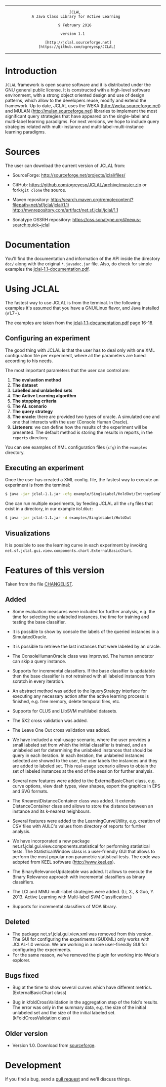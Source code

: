***
                                 JCLAL
                A Java Class Library for Active Learning

                            9 February 2016

                             version 1.1

                      [http://jclal.sourceforge.net]
                   [https://github.com/ogreyesp/JCLAL]
***

# Introduction

`JCLAL` framework is open source software and it is distributed under the GNU general public license. It is constructed with a high-level software environment, with a strong object oriented design and use of design patterns, which allow to the developers reuse, modify and extend the framework. Up to date, JCLAL uses the WEKA (http://weka.sourceforge.net) and MULAN (http://mulan.sourceforge.net) libraries to implement the most significant query strategies that have appeared on the single-label and multi-label learning paradigms. For next versions, we hope to include query strategies related with multi-instance and multi-label-multi-instance learning paradigms.

# Sources

The user can download the current version of JCLAL from:

 * SourceForge: <http://sourceforge.net/projects/jclal/files/>

 * GitHub: <https://github.com/ogreyesp/JCLAL/archive/master.zip> or fork/`git clone` the source.

 * Maven repository: <http://search.maven.org/remotecontent?filepath=net/sf/jclal/jclal/1.1/>
		  <http://mvnrepository.com/artifact/net.sf.jclal/jclal/1.1>

 * Sonatype OSSRH repository: <https://oss.sonatype.org/#nexus-search;quick~jclal>

# Documentation

You'll find the documentation and information of the API inside the directory `doc/` along with the original `*.javadoc.jar` file. Also, do check for simple examples the [jclal-1.1-documentation.pdf](https://github.com/mlliarm/JCLAL/blob/master/jclal-1.1-documentation.pdf).

# Using JCLAL

The fastest way to use JCLAL is from the terminal. In the following examples it's assumed that you have a GNU/Linux flavor, and Java installed (v1.7+).

The examples are taken from the [jclal-1.1-documentation.pdf](https://github.com/mlliarm/JCLAL/blob/master/jclal-1.1-documentation.pdf)
page 16-18.

## Configuring an experiment

The good thing with JCLAL is that the user has to deal only with one XML configuration file per experiment, where all the parameters are tuned according to his needs.

The most important parameters that the user can control are:

 1. **The evaluation method**
 2. **The dataset**
 3. **Labelled and unlabelled sets**
 4. **The Active Learning algorithm**
 5. **The stopping criteria**
 6. **The AL scenario**
 7. **The query strategy**
 8. **The oracle**: there are provided two types of oracle. A simulated one and one that interacts with the user (Console Human Oracle).
 9. **Listeners**: we can define how the results of the experiment will be presented. The default method is storing the results in reports, in the `reports` directory.
 
You can see examples of XML configuration files (`cfg`) in the `examples` directory.

## Executing an experiment

Once the user has created a XML config. file, the fastest way to execute an experiment is from the terminal: 

```sh
$ java -jar jclal-1.1.jar -cfg example/SingleLabel/HoldOut/EntropySamplingQueryStrategy.cfg
```

One can run multiple experiments, by feeding JCLAL all the `cfg` files that exist in a directory, in our example `HoldOut`:

```sh
$ java -jar jclal-1.1.jar -d examples/SingleLabel/HoldOut
```

## Visualizations

It is possible to see the learning curve in each experiment by invoking `net.sf.jclal.gui.view.components.chart.ExternalBasicChart`.

# Features of this version

Taken from the file [CHANGELIST](https://github.com/mlliarm/JCLAL/blob/master/CHANGELIST).

## Added

- Some evaluation measures were included for further analysis, e.g. the time for selecting the unlabeled instances, the time for training and testing  the base classifier.

- It is possible to show by console the labels of the queried instances in a SimulatedOracle.

- It is possible to retrieve the last instances that were labeled by an oracle.

- The ConsoleHumanOracle class was improved. The human annotator can skip a query instance.

- Supports for incremental classifiers. If the base classifier is updatable then the base classifier is not retrained with all labeled instances from scratch in every iteration.

- An abstract method was added to the IqueryStrategy interface for executing any necessary action after the active learning process is finished, e.g. free memory, delete temporal files, etc.

- Supports for CLUS and LibSVM multilabel datasets.

- The 5X2 cross validation was added.

- The Leave One Out cross validation was added.

- We have included a real-usage scenario, where the user provides a small labeled set from which the initial classifier is trained, and an unlabeled set for determining the unlabeled instances that should be query in each iteration. In each iteration, the unlabeled instances selected are showed to the user, the user labels the instances and they are added to labeled set.  This real-usage scenario allows to obtain the set of labeled instances at the end of the session for further analysis.

- Several new features were added to the ExternalBasicChart class, e.g. curve options, view dash types, view shapes, export the graphics in EPS and SVG formats.

- The KnearestDistanceContainer class was added. It extends DistanceContainer class and allows to store the distance between an instance and its k-nearest neighbours.

- Several features were added to the LearningCurveUtility, e.g. creation of CSV files with AULC's values from directory of reports for further analysis.

- We have incorporated a new package net.sf.jclal.gui.view.components.statistical for performing statistical tests. The StatisticalWindow class is a user-friendly GUI that allows to perform the most popular non parametric statistical tests. The code was adopted from KEEL software (http://www.keel.es).

- The BinaryRelevanceUpdateable was added. It allows to execute the Binary Relevance approach with incremental classifiers as binary classifiers.

- The LCI and MMU multi-label strategies were added. (Li, X., & Guo, Y. 2013. Active Learning with Multi-label SVM Classification.)

- Supports for incremental classifiers of MOA library.

## Deleted

- The package net.sf.jclal.gui.view.xml was removed from this version. The GUI for configuring the experiments (GUIXML) only works with JCLAL-1.0 version. We are working in a more user-friendly GUI for configuring the experiments. 
- For the same reason, we've removed the plugin for working into Weka's explorer.

## Bugs fixed

- Bug at the time to show several curves which have different metrics. (ExternalBasicChart class)

- Bug in kfoldCrossValidation in the aggregation step of the fold's results. The error was only in the summary data, e.g. the size of the initial unlabeled set and the size of the initial labeled set. (kFoldCrossValidation class)

## Older version

* Version 1.0. Download from [sourceforge](https://sourceforge.net/projects/jclal/files/jclal-1.0/).

# Development

If you find a bug, send a [pull request](https://yangsu.github.io/pull-request-tutorial/) and we'll discuss things.
